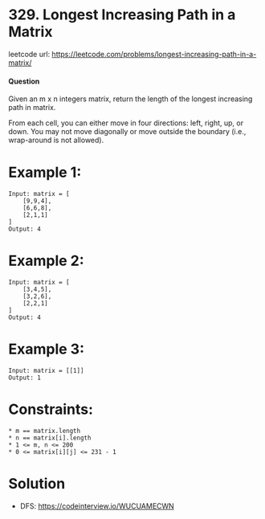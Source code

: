 # 329. Longest Increasing Path in a Matrix
 
leetcode url: https://leetcode.com/problems/longest-increasing-path-in-a-matrix/

 
#### Question
Given an m x n integers matrix, return the length of the longest increasing path in matrix.

From each cell, you can either move in four directions: left, right, up, or down. You may not move diagonally or move outside the boundary (i.e., wrap-around is not allowed).
# Example 1:

```
Input: matrix = [
	[9,9,4],
	[6,6,8],
	[2,1,1]
]
Output: 4
 ```
 
 # Example 2:

```
Input: matrix = [
	[3,4,5],
	[3,2,6],
	[2,2,1]
]
Output: 4
```

 # Example 3:

```
Input: matrix = [[1]]
Output: 1
```

# Constraints:

```
* m == matrix.length
* n == matrix[i].length
* 1 <= m, n <= 200
* 0 <= matrix[i][j] <= 231 - 1
 ```
 
# Solution
* DFS: https://codeinterview.io/WUCUAMECWN